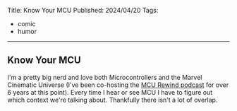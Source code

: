 Title: Know Your MCU
Published: 2024/04/20
Tags: 
- comic
- humor
---

## Know Your MCU

I'm a pretty big nerd and love both Microcontrollers and the Marvel Cinematic Universe (I've been co-hosting the [MCU Rewind podcast](https://www.mcurewind.com) for over 6 years at this point). Every time I hear or see MCU I have to figure out which context we're talking about. Thankfully there isn't a lot of overlap.

